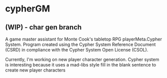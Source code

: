 # cypherGM
## (WIP) - char gen branch
A game master assistant for Monte Cook's tabletop RPG playerMeta.Cypher System.
Program created using the Cypher System Reference Document (CSRD) in compliance with the Cypher System Open License (CSOL).  

Currently, I'm working on new player character generation. 
Cypher system is interesting because it uses a mad-libs style fill in the blank sentence to create new player characters
